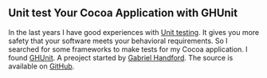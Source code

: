 ## Unit test Your Cocoa Application with GHUnit

In the last years I have good experiences with [Unit testing][1]. It gives you more safety that your software meets your behavioral requirements. So I searched for some frameworks to make tests for my Cocoa application. I found [GHUnit][2]. A preoject started by [Gabriel Handford][3]. The source is available on [GitHub][4].

[1]: http://en.wikipedia.org/wiki/Unit_testing
[2]: http://rel.me/2009/02/21/unit-testing-for-mac-os-x-and-iphone-ghunit/
[3]: http://rel.me/
[4]: http://github.com/gabriel/gh-unit